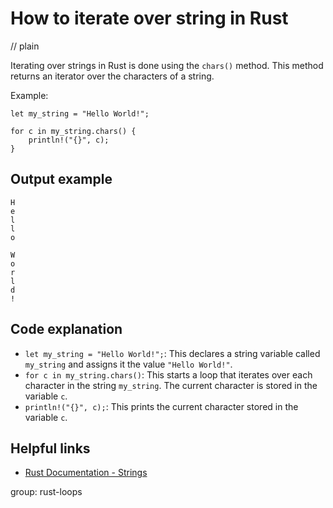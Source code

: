 # How to iterate over string in Rust
// plain

Iterating over strings in Rust is done using the `chars()` method. This method returns an iterator over the characters of a string.

Example:
```
let my_string = "Hello World!";

for c in my_string.chars() {
    println!("{}", c);
}
```
## Output example

```
H
e
l
l
o

W
o
r
l
d
!
```

## Code explanation

- `let my_string = "Hello World!";`: This declares a string variable called `my_string` and assigns it the value `"Hello World!"`.
- `for c in my_string.chars()`: This starts a loop that iterates over each character in the string `my_string`. The current character is stored in the variable `c`.
- `println!("{}", c);`: This prints the current character stored in the variable `c`.

## Helpful links
- [Rust Documentation - Strings](https://doc.rust-lang.org/std/string/struct.String.html)

group: rust-loops